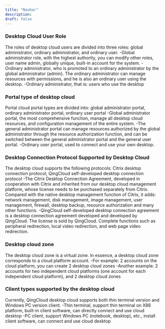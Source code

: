 ```yaml
---
title: "Navbar"
description: 
draft: false
---
```


### Desktop Cloud User Role

The roles of desktop cloud users are divided into three roles: global administrator, ordinary administrator, and ordinary user. -Global administrator role, with the highest authority, you can modify other roles, user name admin, globally unique, built-in account for the system. -Ordinary administrator, who is promoted to an ordinary administrator by the global administrator (admin). The ordinary administrator can manage resources with permissions, and he is also an ordinary user using the desktop. -Ordinary administrator, that is: users who use the desktop
  
  
  
  
### Portal type of desktop cloud

Portal cloud portal types are divided into: global administrator portal, ordinary administrator portal, ordinary user portal -Global administrator portal, the most comprehensive function, manage all desktop cloud resources, and configuration management of the entire system. -The general administrator portal can manage resources authorized by the global administrator through the resource authorization function, and can be switched between the general administrator portal and the general user portal. -Ordinary user portal, used to connect and use your own desktop.



### Desktop Connection Protocol Supported by Desktop Cloud

The desktop cloud supports the following protocols: Citrix desktop connection protocol, QingCloud self-developed desktop connection protocol -The Citrix Desktop Connection Agreement, developed in cooperation with Citrix and inherited from our desktop cloud management platform, whose license needs to be purchased separately from Citrix. Compared with the native desktop management function of Citrix, it adds: network management, disk management, image management, user management, firewall, desktop backup, resource authorization and many other functions. -QingCloud self-developed desktop connection agreement is a desktop connection agreement developed and developed by QingCloud. The license is sold by QingCloud. Complete functions such as peripheral redirection, local video redirection, and web page video redirection.

### Desktop cloud zone
The desktop cloud zone is a virtual zone. In essence, a desktop cloud zone corresponds to a cloud platform account. -For example: 2 accounts on the cloud platform, you can create 2 desktop cloud zones -Another example: 2 accounts for two independent cloud platforms (one account for each independent cloud platform), and 2 desktop cloud zones

### Client types supported by the desktop cloud
Currently, QingCloud desktop cloud supports both thin terminal version and Windows PC version client. -Thin terminal, support thin terminal on X86 platform, built-in client software, can directly connect and use cloud desktop -PC client, support Windows PC (notebook, desktop), etc., install client software, can connect and use cloud desktop
